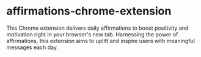 # affirmations-chrome-extension
This Chrome extension delivers daily affirmations to boost positivity and motivation right in your browser's new tab. Harnessing the power of affirmations, this extension aims to uplift and inspire users with meaningful messages each day.
